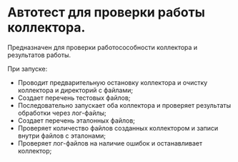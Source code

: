 # Автотест для проверки работы коллектора.

Предназначен для проверки работосособности коллектора и результатов работы.

При запуске:
- Проводит предварительную остановку коллектора и очистку коллектора и директорий с файлами;
- Создает перечень тестовых файлов;
- Последовательно запускает оба коллектора и проверяет результаты обработки через лог-файлы;
- Создает перечень эталонных файлов;
- Проверяет количество файлов созданных коллектором и записи внутри файлов с эталонами;
- Проверяет лог-файлов на наличие ошибок и останавливает коллектор;
